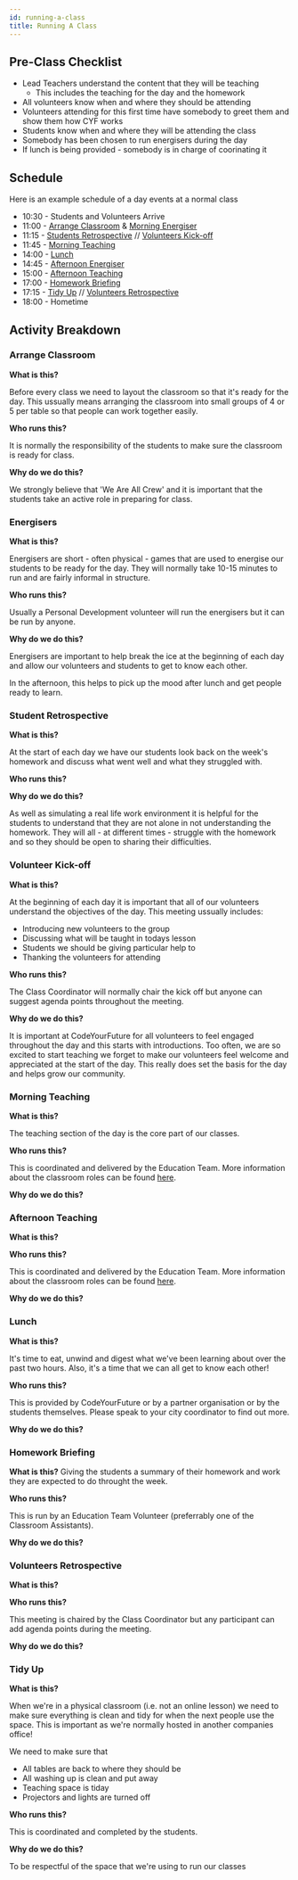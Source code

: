 ```yaml
---
id: running-a-class
title: Running A Class
---
```


## Pre-Class Checklist

- Lead Teachers understand the content that they will be teaching
  - This includes the teaching for the day and the homework
- All volunteers know when and where they should be attending
- Volunteers attending for this first time have somebody to greet them and show them how CYF works
- Students know when and where they will be attending the class
- Somebody has been chosen to run energisers during the day 
- If lunch is being provided - somebody is in charge of coorinating it

## Schedule

Here is an example schedule of a day events at a normal class

- 10:30 - Students and Volunteers Arrive
- 11:00 - [Arrange Classroom](#arrange-classroom) & [Morning Energiser](#energisers)
- 11:15 - [Students Retrospective](#student-retrospective) // [Volunteers Kick-off](#volunteer-kick-off)
- 11:45 - [Morning Teaching](#morning-teaching)
- 14:00 - [Lunch](#lunch)
- 14:45 - [Afternoon Energiser](#energisers)
- 15:00 - [Afternoon Teaching](#afternoon-teaching)
- 17:00 - [Homework Briefing](#homework-briefing)
- 17:15 - [Tidy Up](#tidy-up) // [Volunteers Retrospective](#volunteers-retrospective)
- 18:00 - Hometime

## Activity Breakdown

### Arrange Classroom

**What is this?**

Before every class we need to layout the classroom so that it's ready for the day. This ussually means arranging the classroom into small groups of 4 or 5 per table so that people can work together easily.

**Who runs this?**

It is normally the responsibility of the students to make sure the classroom is ready for class.

**Why do we do this?**

We strongly believe that 'We Are All Crew' and it is important that the students take an active role in preparing for class.

### Energisers

**What is this?**

Energisers are short - often physical - games that are used to energise our students to be ready for the day. They will normally take 10-15 minutes to run and are fairly informal in structure.

**Who runs this?**

Usually a Personal Development volunteer will run the energisers but it can be run by anyone.

**Why do we do this?**

Energisers are important to help break the ice at the beginning of each day and allow our volunteers and students to get to know each other.

In the afternoon, this helps to pick up the mood after lunch and get people ready to learn.

### Student Retrospective

**What is this?**

At the start of each day we have our students look back on the week's homework and discuss what went well and what they struggled with.

**Who runs this?**

**Why do we do this?**

As well as simulating a real life work environment it is helpful for the students to understand that they are not alone in not understanding the homework. They will all - at different times - struggle with the homework and so they should be open to sharing their difficulties.

### Volunteer Kick-off

**What is this?**

At the beginning of each day it is important that all of our volunteers understand the objectives of the day. This meeting ussually includes:

- Introducing new volunteers to the group
- Discussing what will be taught in todays lesson
- Students we should be giving particular help to
- Thanking the volunteers for attending

**Who runs this?**

The Class Coordinator will normally chair the kick off but anyone can suggest agenda points throughout the meeting.

**Why do we do this?**

It is important at CodeYourFuture for all volunteers to feel engaged throughout the day and this starts with introductions. Too often, we are so excited to start teaching we forget to make our volunteers feel welcome and appreciated at the start of the day. This really does set the basis for the day and helps grow our community.

### Morning Teaching

**What is this?**

The teaching section of the day is the core part of our classes.

**Who runs this?**

This is coordinated and delivered by the Education Team. More information about the classroom roles can be found [here](/volunteers/education/education-roles).

**Why do we do this?**

### Afternoon Teaching

**What is this?**

**Who runs this?**

This is coordinated and delivered by the Education Team. More information about the classroom roles can be found [here](/volunteers/education/education-roles).

**Why do we do this?**

### Lunch

**What is this?**

It's time to eat, unwind and digest what we've been learning about over the past two hours. Also, it's a time that we can all get to know each other!

**Who runs this?**

This is provided by CodeYourFuture or by a partner organisation or by the students themselves. Please speak to your city coordinator to find out more.

**Why do we do this?**

### Homework Briefing

**What is this?**
Giving the students a summary of their homework and work they are expected to do throught the week.

**Who runs this?**

This is run by an Education Team Volunteer (preferrably one of the Classroom Assistants).

**Why do we do this?**

### Volunteers Retrospective

**What is this?**

**Who runs this?**

This meeting is chaired by the Class Coordinator but any participant can add agenda points during the meeting.

**Why do we do this?**

### Tidy Up

**What is this?**

When we're in a physical classroom (i.e. not an online lesson) we need to make sure everything is clean and tidy for when the next people use the space. This is important as we're normally hosted in another companies office!

We need to make sure that 

- All tables are back to where they should be
- All washing up is clean and put away
- Teaching space is tiday
- Projectors and lights are turned off

**Who runs this?**

This is coordinated and completed by the students.

**Why do we do this?**

To be respectful of the space that we're using to run our classes
